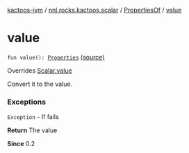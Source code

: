 [kactoos-jvm](../../index.md) / [nnl.rocks.kactoos.scalar](../index.md) / [PropertiesOf](index.md) / [value](./value.md)

# value

`fun value(): `[`Properties`](http://docs.oracle.com/javase/8/docs/api/java/util/Properties.html) [(source)](https://github.com/neonailol/kactoos/blob/master/kactoos-jvm/src/main/kotlin/nnl/rocks/kactoos/scalar/PropertiesOf.kt#L89)

Overrides [Scalar.value](../../nnl.rocks.kactoos/-scalar/value.md)

Convert it to the value.

### Exceptions

`Exception` - If fails

**Return**
The value

**Since**
0.2

